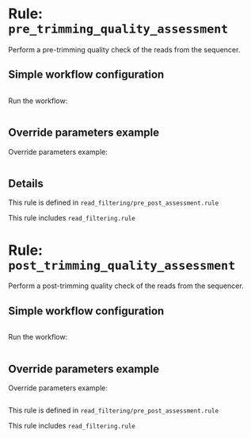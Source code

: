# Rule: `pre_trimming_quality_assessment`

Perform a pre-trimming quality check 
of the reads from the sequencer.

## Simple workflow configuration

```
```

Run the workflow:

```
```

## Override parameters example

Override parameters example:

```
```

## Details

This rule is defined in `read_filtering/pre_post_assessment.rule`

This rule includes `read_filtering.rule`



# Rule: `post_trimming_quality_assessment`

Perform a post-trimming quality check 
of the reads from the sequencer.

## Simple workflow configuration

```
```

Run the workflow:

```
```

## Override parameters example

Override parameters example:

```
```

This rule is defined in `read_filtering/pre_post_assessment.rule`

This rule includes `read_filtering.rule`

